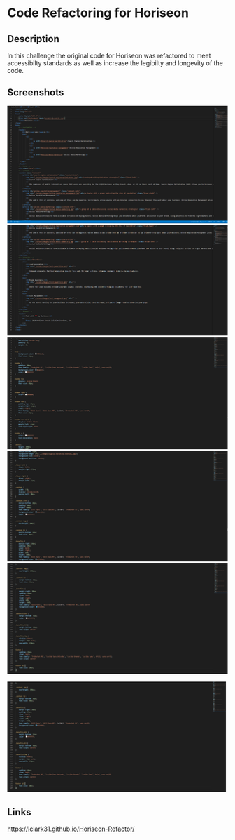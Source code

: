 # Code Refactoring for Horiseon
## Description
In this challenge the original code for Horiseon was refactored to meet accessibilty standards as well as increase the legibilty and longevity of the code.
## Screenshots
![screenshot](/assets/images/screenshots/horiseon-index-code1.png)
![screenshot](assets/images/screenshots/horiseon-index-code2.png)
![screenshot](assets/images/screenshots/horiseon-css-code1.png)
![screenshot](assets/images/screenshots/horiseon-css-code2.png)
![screenshot](assets/images/screenshots/horiseon-css-code3.png)

<img src="assets/images/screenshots/horiseon-css-code3.png" width="500px"/>

## Links
https://lclark31.github.io/Horiseon-Refactor/
